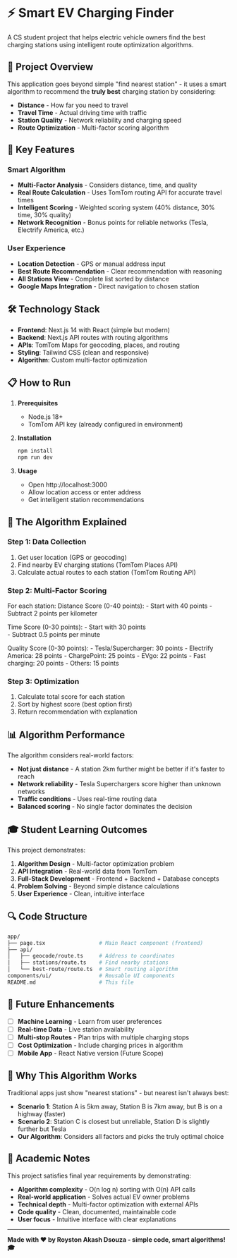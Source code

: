 # ⚡ Smart EV Charging Finder

A CS student project that helps electric vehicle owners find the best charging stations using intelligent route optimization algorithms.

## 🎯 Project Overview

This application goes beyond simple "find nearest station" - it uses a smart algorithm to recommend the **truly best** charging station by considering:

- **Distance** - How far you need to travel
- **Travel Time** - Actual driving time with traffic
- **Station Quality** - Network reliability and charging speed
- **Route Optimization** - Multi-factor scoring algorithm

## 🚀 Key Features

### Smart Algorithm
- **Multi-Factor Analysis** - Considers distance, time, and quality
- **Real Route Calculation** - Uses TomTom routing API for accurate travel times
- **Intelligent Scoring** - Weighted scoring system (40% distance, 30% time, 30% quality)
- **Network Recognition** - Bonus points for reliable networks (Tesla, Electrify America, etc.)

### User Experience
- **Location Detection** - GPS or manual address input
- **Best Route Recommendation** - Clear recommendation with reasoning
- **All Stations View** - Complete list sorted by distance
- **Google Maps Integration** - Direct navigation to chosen station

## 🛠️ Technology Stack

- **Frontend**: Next.js 14 with React (simple but modern)
- **Backend**: Next.js API routes with routing algorithms
- **APIs**: TomTom Maps for geocoding, places, and routing
- **Styling**: Tailwind CSS (clean and responsive)
- **Algorithm**: Custom multi-factor optimization

## 📋 How to Run

1. **Prerequisites**
   - Node.js 18+
   - TomTom API key (already configured in environment)

2. **Installation**
   ```bash
   npm install
   npm run dev
   ```

3. **Usage**
   - Open http://localhost:3000
   - Allow location access or enter address
   - Get intelligent station recommendations

## 🧠 The Algorithm Explained

### Step 1: Data Collection

1. Get user location (GPS or geocoding)
2. Find nearby EV charging stations (TomTom Places API)
3. Calculate actual routes to each station (TomTom Routing API)


### Step 2: Multi-Factor Scoring

For each station:
  Distance Score (0-40 points):
    - Start with 40 points
    - Subtract 2 points per kilometer
    
  Time Score (0-30 points):
    - Start with 30 points  
    - Subtract 0.5 points per minute
    
  Quality Score (0-30 points):
    - Tesla/Supercharger: 30 points
    - Electrify America: 28 points
    - ChargePoint: 25 points
    - EVgo: 22 points
    - Fast charging: 20 points
    - Others: 15 points


### Step 3: Optimization

1. Calculate total score for each station
2. Sort by highest score (best option first)
3. Return recommendation with explanation


## 📊 Algorithm Performance

The algorithm considers real-world factors:

- **Not just distance** - A station 2km further might be better if it's faster to reach
- **Network reliability** - Tesla Superchargers score higher than unknown networks  
- **Traffic conditions** - Uses real-time routing data
- **Balanced scoring** - No single factor dominates the decision

## 🎓 Student Learning Outcomes

This project demonstrates:

1. **Algorithm Design** - Multi-factor optimization problem
2. **API Integration** - Real-world data from TomTom
3. **Full-Stack Development** - Frontend + Backend + Database concepts
4. **Problem Solving** - Beyond simple distance calculations
5. **User Experience** - Clean, intuitive interface

## 🔍 Code Structure

```bash
app/
├── page.tsx                 # Main React component (frontend)
├── api/
│   ├── geocode/route.ts     # Address to coordinates
│   ├── stations/route.ts    # Find nearby stations  
│   └── best-route/route.ts  # Smart routing algorithm
components/ui/               # Reusable UI components
README.md                    # This file
```

## 🚀 Future Enhancements

- [ ] **Machine Learning** - Learn from user preferences
- [ ] **Real-time Data** - Live station availability
- [ ] **Multi-stop Routes** - Plan trips with multiple charging stops
- [ ] **Cost Optimization** - Include charging prices in algorithm
- [ ] **Mobile App** - React Native version (Future Scope)

## 🎯 Why This Algorithm Works

Traditional apps just show "nearest stations" - but nearest isn't always best:

- **Scenario 1**: Station A is 5km away, Station B is 7km away, but B is on a highway (faster)
- **Scenario 2**: Station C is closest but unreliable, Station D is slightly further but Tesla
- **Our Algorithm**: Considers all factors and picks the truly optimal choice

## 📝 Academic Notes

This project satisfies final year requirements by demonstrating:

- **Algorithm complexity** - O(n log n) sorting with O(n) API calls
- **Real-world application** - Solves actual EV owner problems  
- **Technical depth** - Multi-factor optimization with external APIs
- **Code quality** - Clean, documented, maintainable code
- **User focus** - Intuitive interface with clear explanations

---

**Made with ❤️ by Royston Akash Dsouza - simple code, smart algorithms! 🎓**
